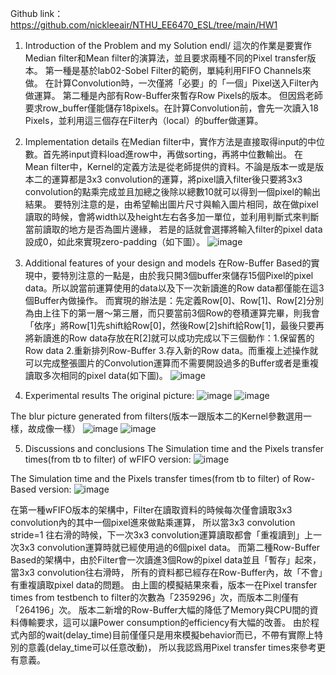 Github link：https://github.com/nickleeair/NTHU_EE6470_ESL/tree/main/HW1
1. Introduction of the Problem and my Solution endl/
這次的作業是要實作Median filter和Mean filter的演算法，並且要求兩種不同的Pixel transfer版本。
第一種是基於lab02-Sobel Filter的範例，單純利用FIFO Channels來做。
在計算Convolution時，一次僅將「必要」的「一個」Pixel送入Filter內做運算。
第二種是內部有Row-Buffer來暫存Row Pixels的版本。
但因爲老師要求row_buffer僅能儲存18pixels。在計算Convolution前，會先一次讀入18 Pixels，並利用這三個存在Filter內（local）的buffer做運算。
2. Implementation details
在Median filter中，實作方法是直接取得input的中位數。首先將input資料load進row中，再做sorting，再將中位數輸出。
在Mean filter中，Kernel的定義方法是從老師提供的資料。不論是版本一或是版本二的運算都是3x3 convolution的運算，將pixel讀入filter後只要將3x3 convolution的點乘完成並且加總之後除以總數10就可以得到一個pixel的輸出結果。
要特別注意的是，由希望輸出圖片尺寸與輸入圖片相同，故在做pixel讀取的時候，會將width以及height左右各多加一單位，並利用判斷式來判斷當前讀取的地方是否為圖片邊緣， 若是的話就會選擇將輸入filter的pixel data設成0，如此來實現zero-padding（如下圖）。
 ![image](https://user-images.githubusercontent.com/102891463/226709078-f38bc85a-e137-4368-b766-7563e2ece37d.png)

3. Additional features of your design and models
在Row-Buffer Based的實現中，要特別注意的一點是，由於我只開3個buffer來儲存15個Pixel的pixel data。所以說當前運算使用的data以及下一次新讀進的Row data都僅能在這3個Buffer內做操作。
而實現的辦法是：先定義Row[0]、Row[1]、Row[2]分別為由上往下的第一層～第三層，而只要當前3個Row的卷積運算完畢，則我會「依序」將Row[1]先shift給Row[0]，然後Row[2]shift給Row[1]，最後只要再將新讀進的Row data存放在R[2]就可以成功完成以下三個動作：1.保留舊的Row data 2.重新排列Row-Buffer 3.存入新的Row data。而重複上述操作就可以完成整張圖片的Convolution運算而不需要開設過多的Buffer或者是重複讀取多次相同的pixel data(如下圖)。
 ![image](https://user-images.githubusercontent.com/102891463/226709142-7ac56645-e723-402c-9bea-b8c276b6ac2a.png)

4. Experimental results
The original picture:
![image](https://user-images.githubusercontent.com/102891463/226709268-31a14eca-1fb0-4284-a556-364ac274311a.png)
![image](https://user-images.githubusercontent.com/102891463/226709290-115b3cf7-23b2-4e5b-9686-0732dbc5e717.png)

The blur picture generated from filters(版本一跟版本二的Kernel參數選用一樣，故成像一樣）
   ![image](https://user-images.githubusercontent.com/102891463/226709397-6938a853-56b6-46bf-8184-6193c46a88e0.png)
![image](https://user-images.githubusercontent.com/102891463/226709415-8c53077a-b04c-419d-94f2-a97b5a013d90.png)

5. Discussions and conclusions
The Simulation time and the Pixels transfer times(from tb to filter) of wFIFO version:
 ![image](https://user-images.githubusercontent.com/102891463/226709431-b0a964af-84ea-4dd8-942e-e6a4c0cbe188.png)

The Simulation time and the Pixels transfer times(from tb to filter) of Row-Based version:
 ![image](https://user-images.githubusercontent.com/102891463/226709445-4dab16b1-c859-481b-8243-d064b02c2180.png)

在第一種wFIFO版本的架構中，Filter在讀取資料的時候每次僅會讀取3x3 convolution內的其中一個pixel進來做點乘運算，
所以當3x3 convolution stride=1 往右滑的時候，下一次3x3 convolution運算讀取都會「重複讀到」上一次3x3 convolution運算時就已經使用過的6個pixel data。
而第二種Row-Buffer Based的架構中，由於Filter會一次讀進3個Row的pixel data並且「暫存」起來，當3x3 convolution往右滑時，
所有的資料都已經存在Row-Buffer內，故「不會」有重複讀取pixel data的問題。
由上圖的模擬結果來看，版本一在Pixel transfer times from testbench to filter的次數為「2359296」次，而版本二則僅有「264196」次。
版本二新增的Row-Buffer大幅的降低了Memory與CPU間的資料傳輸要求，這可以讓Power consumption的efficiency有大幅的改善。
由於程式內部的wait(delay_time)目前僅僅只是用來模擬behavior而已，不帶有實際上特別的意義(delay_time可以任意改動)，
所以我認爲用Pixel transfer times來參考更有意義。
